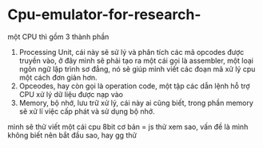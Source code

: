 # Cpu-emulator-for-research-

một CPU thì gồm 3 thành phần

1. Processing Unit, cái này sẽ sử lý và phân tích các mã opcodes được truyền vào, ở đây mình sẽ phải tạo ra một cái gọi là assembler, một loại ngôn ngữ lập trình sơ đẳng, nó sẽ giúp mình viết các đoạn mã xử lý cpu một cách đơn giản hơn.
2. Opceodes, hay còn gọi là operation code, một tập các dẫn lệnh hỗ trợ CPU xử lý dữ liệu được nạp vào
3. Memory, bộ nhớ, lưu trữ xử lý, cái này ai cũng biết, trong phần memory sẽ xử lí việc cấp phát và sử dụng bộ nhớ.

mình sẽ thử viết một cái cpu 8bit cơ bản = js thử xem sao, vấn đề là mình không biết nên bắt đầu sao, hay gg thử 

